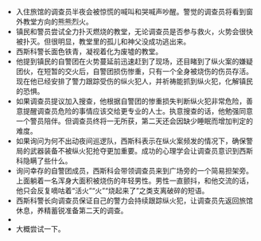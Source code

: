 - 入住旅馆的调查员半夜会被惊慌的喊叫和哭喊声吵醒。警觉的调查员将看到窗外教堂方向的熊熊烈火。
- 镇民和警员尝试全力扑灭燃烧的教堂，无论调查员是否参与救火，火势会很快被扑灭。但很明显，教堂里的孤儿和神父没成功逃出来。
- 西斯科警长面色铁青，凝视着化为废墟的教堂。
- 他提到镇民的自警团在火势蔓延前迅速赶到了现场，还目睹到了纵火案的嫌疑团伙，在短暂的交火后，自警团损伤惨重，只有一个全身被烧伤的伤员存活。现在他已经安排了警力跟踪受伤的纵火犯人，并祈祷能抓到纵火犯，化解镇民的恐惧。
- 如果调查员提议加入搜查，他根据自警团的惨重损失判断纵火犯非常危险，善意提醒调查员危险的事情应该交给更专业的人士。执意搜查的话，他勉强同意一个警员陪伴。但调查员终将一无所获，第二天还会因缺少睡眠而增加判定的难度。
- 如果询问为何不出动夜间巡逻队，西斯科表示在纵火案频发的情况下，确保警局的武器装备不被纵火犯抢夺更加重要。成功的心理学会让调查员意识到西斯科隐瞒了些什么。
- 询问幸存的自警团成员，西斯科会带领调查员来到广场旁的一个简易担架旁。上面躺着一名浑身大面积被烧伤的年轻男性。男性一直颤抖，和他交流的话，他只会反复嘀咕着“活火”“火”“烧起来了”之类支离破碎的短语。
- 西斯科警长向调查员保证自己的警力会持续跟踪纵火犯，让调查员先返回旅馆休息，养精蓄锐准备第二天的调查。
-
- 大概尝试一下。